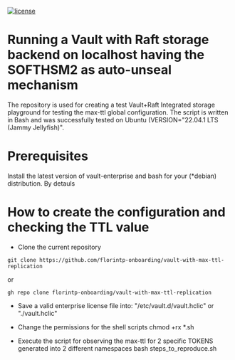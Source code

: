 [![license](http://img.shields.io/badge/license-apache_2.0-red.svg?style=flat)](https://github.com/florintp-onboarding/vaultwith-max-ttl-replication/blob/main/LICENSE)


# Running a Vault with Raft storage backend on localhost having the SOFTHSM2 as auto-unseal mechanism

The repository is used for creating a test Vault+Raft Integrated storage playground for testing the max-ttl global configuration.
The script is written in Bash and was successfully tested on Ubuntu (VERSION="22.04.1 LTS (Jammy Jellyfish)".


# Prerequisites
Install the latest version of vault-enterprise and bash for your (*debian) distribution.
By detauls

# How to create the configuration and checking the TTL value

- Clone the current repository 
```
git clone https://github.com/florintp-onboarding/vault-with-max-ttl-replication
```
or
```
gh repo clone florintp-onboarding/vault-with-max-ttl-replication
```
- Save a valid enterprise license file into:
"/etc/vault.d/vault.hclic"
or
"./vault.hclic"

- Change the permissions for the shell scripts
chmod +rx *.sh


- Execute the script for observing the max-ttl for 2 specific TOKENS generated into 2 different namespaces
bash steps_to_reproduce.sh


